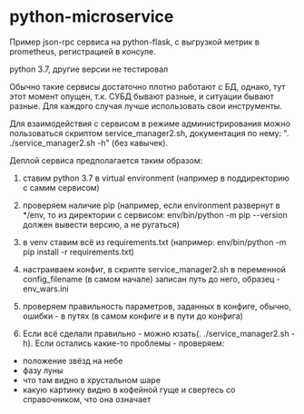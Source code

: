 # python-microservice

Пример json-rpc сервиса на python-flask, с выгрузкой метрик в prometheus, 
регистрацией в консуле.

python 3.7, другие версии не тестировал
  
Обычно такие сервисы достаточно плотно работают с БД, однако, тут этот момент
опущен, т.к. СУБД бывают разные, и ситуации бывают разные. Для каждого случая 
лучше использовать свои инструменты.

Для взаимодействия с сервисом в режиме администрирования можно пользоваться 
скриптом service_manager2.sh, документация по нему: ". ./service_manager2.sh -h"
(без кавычек).

Деплой сервиса предполагается таким образом:
1) ставим python 3.7 в virtual environment (например в поддиректорию с самим 
сервисом)

2) проверяем наличие pip (например,
если environment развернут в */env, то из директории с сервисом:
env/bin/python -m pip --version должен вывести версию, а не ругаться)

3) в venv ставим всё из requirements.txt (например:
env/bin/python -m pip install -r requirements.txt)

4) настраиваем конфиг, в скрипте service_manager2.sh в переменной 
config_filename (в самом начале) записан путь до него, образец - env_wars.ini

5) проверяем правильность параметров, заданных в конфиге, обычно, ошибки - в путях (в самом конфиге и в пути до конфига)

6) Если всё сделали правильно - можно юзать(. ./service_manager2.sh -h). Если остались какие-то проблемы - проверяем:

 * положение звёзд на небе
 * фазу луны
 * что там видно в хрустальном шаре
 * какую картинку видно в кофейной гуще и свертесь со справочником, что она означает
